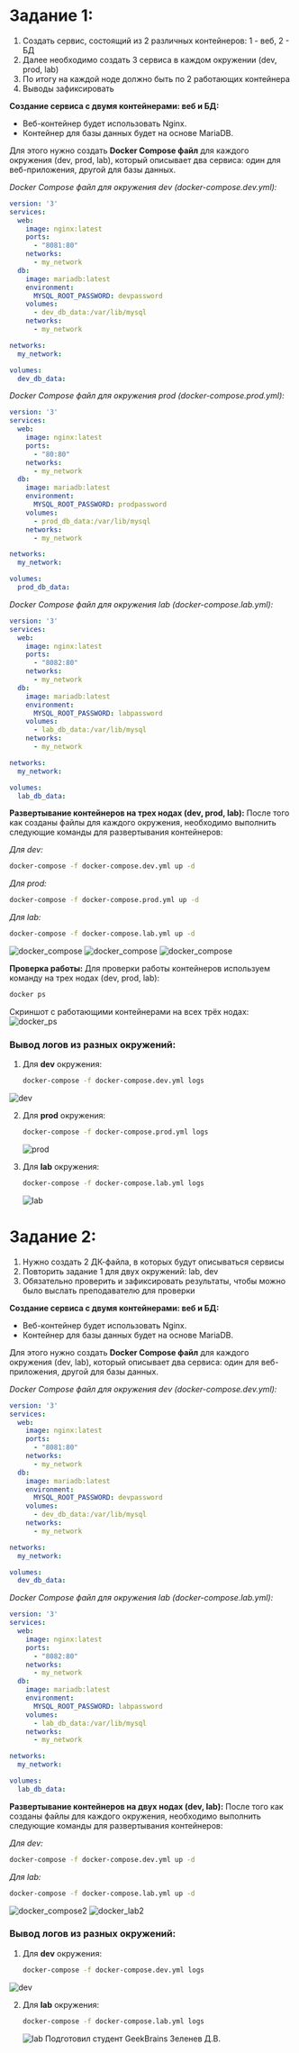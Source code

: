 # Задание 1:
1) Создать сервис, состоящий из 2 различных контейнеров: 1 - веб, 2 - БД
2) Далее необходимо создать 3 сервиса в каждом окружении (dev, prod, lab)
3) По итогу на каждой ноде должно быть по 2 работающих контейнера
4) Выводы зафиксировать

**Создание сервиса с двумя контейнерами: веб и БД:**
   - Веб-контейнер будет использовать Nginx.
   - Контейнер для базы данных будет на основе MariaDB.

   Для этого нужно создать **Docker Compose файл** для каждого окружения (dev, prod, lab), который описывает два сервиса: один для веб-приложения, другой для базы данных.

*Docker Compose файл для окружения dev (docker-compose.dev.yml):*
```yaml
version: '3'
services:
  web:
    image: nginx:latest
    ports:
      - "8081:80"
    networks:
      - my_network
  db:
    image: mariadb:latest
    environment:
      MYSQL_ROOT_PASSWORD: devpassword
    volumes:
      - dev_db_data:/var/lib/mysql
    networks:
      - my_network

networks:
  my_network:

volumes:
  dev_db_data:
```

*Docker Compose файл для окружения prod (docker-compose.prod.yml):*
```yaml
version: '3'
services:
  web:
    image: nginx:latest
    ports:
      - "80:80"
    networks:
      - my_network
  db:
    image: mariadb:latest
    environment:
      MYSQL_ROOT_PASSWORD: prodpassword
    volumes:
      - prod_db_data:/var/lib/mysql
    networks:
      - my_network

networks:
  my_network:

volumes:
  prod_db_data:
```

*Docker Compose файл для окружения lab (docker-compose.lab.yml):*
```yaml
version: '3'
services:
  web:
    image: nginx:latest
    ports:
      - "8082:80"
    networks:
      - my_network
  db:
    image: mariadb:latest
    environment:
      MYSQL_ROOT_PASSWORD: labpassword
    volumes:
      - lab_db_data:/var/lib/mysql
    networks:
      - my_network

networks:
  my_network:

volumes:
  lab_db_data:
```

**Развертывание контейнеров на трех нодах (dev, prod, lab):**
   После того как созданы файлы для каждого окружения, необходимо выполнить следующие команды для развертывания контейнеров:

*Для dev:*
```bash
docker-compose -f docker-compose.dev.yml up -d
```

*Для prod:*
```bash
docker-compose -f docker-compose.prod.yml up -d
```

*Для lab:*
```bash
docker-compose -f docker-compose.lab.yml up -d
```

![docker_compose](docker_compose1.png)
![docker_compose](docker_compose2.png)
![docker_compose](docker_compose3.png)

**Проверка работы:**
   Для проверки работы контейнеров используем команду на трех нодах (dev, prod, lab):

```bash
docker ps
```
Скриншот с работающими контейнерами на всех трёх нодах:
![docker_ps](docker_ps.png)

### Вывод логов из разных окружений:
1. Для **dev** окружения:
   ```bash
   docker-compose -f docker-compose.dev.yml logs
   ```
![dev](dev.png)

2. Для **prod** окружения:
   ```bash
   docker-compose -f docker-compose.prod.yml logs
   ```
   ![prod](prod.png)

3. Для **lab** окружения:
   ```bash
   docker-compose -f docker-compose.lab.yml logs
   ```
   ![lab](lab.png)


# Задание 2:
1) Нужно создать 2 ДК-файла, в которых будут описываться сервисы
2) Повторить задание 1 для двух окружений: lab, dev
3) Обязательно проверить и зафиксировать результаты, чтобы можно было выслать преподавателю для проверки

**Создание сервиса с двумя контейнерами: веб и БД:**
   - Веб-контейнер будет использовать Nginx.
   - Контейнер для базы данных будет на основе MariaDB.

   Для этого нужно создать **Docker Compose файл** для каждого окружения (dev, lab), который описывает два сервиса: один для веб-приложения, другой для базы данных.

*Docker Compose файл для окружения dev (docker-compose.dev.yml):*
```yaml
version: '3'
services:
  web:
    image: nginx:latest
    ports:
      - "8081:80"
    networks:
      - my_network
  db:
    image: mariadb:latest
    environment:
      MYSQL_ROOT_PASSWORD: devpassword
    volumes:
      - dev_db_data:/var/lib/mysql
    networks:
      - my_network

networks:
  my_network:

volumes:
  dev_db_data:
```

*Docker Compose файл для окружения lab (docker-compose.lab.yml):*
```yaml
version: '3'
services:
  web:
    image: nginx:latest
    ports:
      - "8082:80"
    networks:
      - my_network
  db:
    image: mariadb:latest
    environment:
      MYSQL_ROOT_PASSWORD: labpassword
    volumes:
      - lab_db_data:/var/lib/mysql
    networks:
      - my_network

networks:
  my_network:

volumes:
  lab_db_data:
```

**Развертывание контейнеров на двух нодах (dev, lab):**
   После того как созданы файлы для каждого окружения, необходимо выполнить следующие команды для развертывания контейнеров:

*Для dev:*
```bash
docker-compose -f docker-compose.dev.yml up -d
```

*Для lab:*
```bash
docker-compose -f docker-compose.lab.yml up -d
```

![docker_compose2](docker_compose_2.png)
![docker_lab2](docker_lab_2.png)


### Вывод логов из разных окружений:
1. Для **dev** окружения:
   ```bash
   docker-compose -f docker-compose.dev.yml logs
   ```
![dev](dev2.png)

2. Для **lab** окружения:
   ```bash
   docker-compose -f docker-compose.lab.yml logs
   ```
   ![lab](lab2.png)
Подготовил студент GeekBrains Зеленев Д.В.
